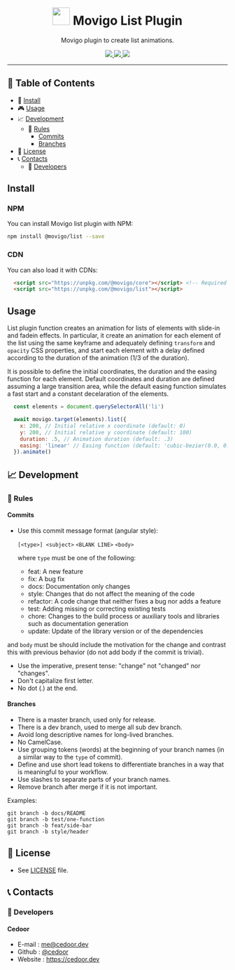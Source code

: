 <p align="center">
    <h1 align="center">
        <img width="40" src="https://raw.githubusercontent.com/movigo/core/master/resources/icon.png">
        Movigo List Plugin
    </h1>
    <p align="center">Movigo plugin to create list animations.</p>
</p>
    
<p align="center">
    <a href="https://github.com/movigo/list/blob/master/LICENSE" target="_blank">
        <img src="https://img.shields.io/github/license/movigo/list.svg?style=flat-square">
    </a>
    <a href="https://david-dm.org/movigo/list" target="_blank">
        <img src="https://img.shields.io/david/movigo/list.svg?style=flat-square">
    </a>
    <a href="https://david-dm.org/movigo/list?type=dev" target="_blank">
        <img src="https://img.shields.io/david/dev/movigo/list.svg?style=flat-square">
    </a>
</p>

________________________________

## :paperclip: Table of Contents
- :hammer: [Install](#hammer-install)
- :video_game: [Usage](#video_game-usage)
- :chart_with_upwards_trend: [Development](#chart_with_upwards_trend-development)
  - :scroll: [Rules](#scroll-rules)
    - [Commits](#commits)
    - [Branches](#branches)
- :page_facing_up: [License](#page_facing_up-license)
- :telephone_receiver: [Contacts](#telephone_receiver-contacts)
  - :boy: [Developers](#boy-developers)

## Install

### NPM

You can install Movigo list plugin with NPM:

```bash
npm install @movigo/list --save
```
    
### CDN

You can also load it with CDNs:
    
```html
  <script src="https://unpkg.com/@movigo/core"></script> <!-- Required dependency -->
  <script src="https://unpkg.com/@movigo/list"></script>
```

## Usage

List plugin function creates an animation for lists of elements with slide-in and fadein effects. In particular, it create an animation for each element of the list using the same keyframe and adequately defining `transform` and `opacity` CSS properties, and start each element with a delay defined according to the duration of the animation (1/3 of the duration).

It is possible to define the initial coordinates, the duration and the easing function for each element. Default coordinates and duration are defined assuming a large transition area, while the default easing function simulates a fast start and a constant decelaration of the elements.

```js
  const elements = document.querySelectorAll('li')

  await movigo.target(elements).list({
    x: 200, // Initial relative x coordinate (default: 0)
    y: 200, // Initial relative y coordinate (default: 100)
    duration: .5, // Animation duration (default: .3)
    easing: 'linear' // Easing function (default: 'cubic-bezier(0.0, 0.0, 0.2, 1)')
  }).animate()
```

## :chart_with_upwards_trend: Development

### :scroll: Rules

#### Commits

* Use this commit message format (angular style):  

    `[<type>] <subject>`
    `<BLANK LINE>`
    `<body>`

    where `type` must be one of the following:

    - feat: A new feature
    - fix: A bug fix
    - docs: Documentation only changes
    - style: Changes that do not affect the meaning of the code
    - refactor: A code change that neither fixes a bug nor adds a feature
    - test: Adding missing or correcting existing tests
    - chore: Changes to the build process or auxiliary tools and libraries such as documentation generation
    - update: Update of the library version or of the dependencies

and `body` must be should include the motivation for the change and contrast this with previous behavior (do not add body if the commit is trivial). 

* Use the imperative, present tense: "change" not "changed" nor "changes".
* Don't capitalize first letter.
* No dot (.) at the end.

#### Branches

* There is a master branch, used only for release.
* There is a dev branch, used to merge all sub dev branch.
* Avoid long descriptive names for long-lived branches.
* No CamelCase.
* Use grouping tokens (words) at the beginning of your branch names (in a similar way to the `type` of commit).
* Define and use short lead tokens to differentiate branches in a way that is meaningful to your workflow.
* Use slashes to separate parts of your branch names.
* Remove branch after merge if it is not important.

Examples:
    
    git branch -b docs/README
    git branch -b test/one-function
    git branch -b feat/side-bar
    git branch -b style/header

## :page_facing_up: License
* See [LICENSE](https://github.com/movigo/list/blob/master/LICENSE) file.

## :telephone_receiver: Contacts
### :boy: Developers

#### Cedoor
* E-mail : me@cedoor.dev
* Github : [@cedoor](https://github.com/cedoor)
* Website : https://cedoor.dev
